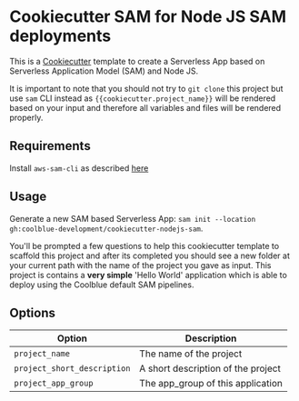 # Cookiecutter SAM for Node JS SAM deployments

This is a [Cookiecutter](https://github.com/audreyr/cookiecutter) template to create a Serverless App based on Serverless Application Model (SAM) and Node JS.

It is important to note that you should not try to `git clone` this project but use `sam` CLI instead as ``{{cookiecutter.project_name}}`` will be rendered based on your input and therefore all variables and files will be rendered properly.

## Requirements

Install `aws-sam-cli` as described [here](https://hosting-and-deployment.cool.blue/#/aws/lambda/README?id=aws-sam-cli)

## Usage

Generate a new SAM based Serverless App: `sam init --location gh:coolblue-development/cookiecutter-nodejs-sam`.

You'll be prompted a few questions to help this cookiecutter template to scaffold this project and after its completed you should see a new folder at your current path with the name of the project you gave as input. This project is contains a **very simple** 'Hello World' application which is able to deploy using the Coolblue default SAM pipelines.

## Options

Option | Description
--- | ---
`project_name` | The name of the project
`project_short_description` | A short description of the project
`project_app_group` | The app_group of this application
